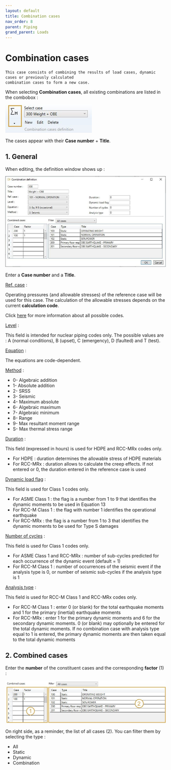 ```yaml
---
layout: default
title: Combination cases
nav_order: 8
parent: Piping
grand_parent: Loads
---
```


# Combination cases

    This case consists of combining the results of load cases, dynamic cases or previously calculated
    combination cases to form a new case.

When selecting **Combination cases**, all existing combinations are listed in the combobox :

![Image](../../Images/Load24.jpg)

The cases appear with their **Case number** + **Title**.

## 1. General

When editing, the definition window shows up :

![Image](../../Images/Load25.jpg)

Enter a **Case number** and a **Title**.

<ins>Ref. case</ins> :

Operating pressures (and allowable stresses) of the reference case will be used for this case. The calculation of the allowable stresses depends on the current **calculation code**.

Click [here](https://documentation.metapiping.com/Analysis/Codes.html) for more information about all possible codes.

<ins>Level</ins> :

This field is intended for nuclear piping codes only. The possible values are : A (normal conditions), B (upset), C (emergency), D (faulted) and T (test). 

<ins>Equation</ins> :

The equations are code-dependent.

<ins>Method</ins> :

- 0- Algebraic addition
- 1- Absolute addition
- 2- SRSS
- 3- Seismic
- 4- Maximum absolute
- 6- Algebraic maximum
- 7- Algebraic minimum
- 8- Range
- 9- Max resultant moment range
- S- Max thermal stress range

<ins>Duration</ins> :

This field (expressed in hours) is used for HDPE and RCC-MRx codes only.

- For HDPE : duration determines the allowable stress of HDPE materials
- For RCC-MRx : duration allows to calculate the creep effects. If not entered or 0, the duration entered in the reference case is used

<ins>Dynamic load flag</ins> :

This field is used for Class 1 codes only.

- For ASME Class 1 : the flag is a number from 1 to 9 that identifies the dynamic moments to be used in Equation 13
- For RCC-M Class 1 : the flag with number 1 identifies the operational earthquake
- For RCC-MRx : the flag is a number from 1 to 3 that identifies the dynamic moments to be used for Type S damages

<ins>Number of cycles</ins> :

This field is used for Class 1 codes only.

- For ASME Class 1 and RCC-MRx : number of sub-cycles predicted for each occurrence of the dynamic event (default = 1)
- For RCC-M Class 1 : number of occurrences of the seismic event if the analysis type is 0, or number of seismic sub-cycles if the analysis type is 1

<ins>Analysis type</ins> :

This field is used for RCC-M Class 1 and RCC-MRx codes only.

- For RCC-M Class 1 : enter 0 (or blank) for the total earthquake moments and 1 for the primary (inertial) earthquake moments
- For RCC-MRx : enter 1 for the primary dynamic moments and 6 for the secondary dynamic moments. 0 (or blank) may optionally  be entered for the total dynamic moments. If no combination case with analysis type equal to 1 is entered, the primary dynamic moments are then taken equal to the total dynamic moments 

## 2. Combined cases

Enter the **number** of the constituent cases and the corresponding **factor** (1) :

![Image](../../Images/Load26.jpg)

On right side, as a reminder, the list of all cases (2). You can filter them by selecting the type :

- All
- Static
- Dynamic
- Combination
